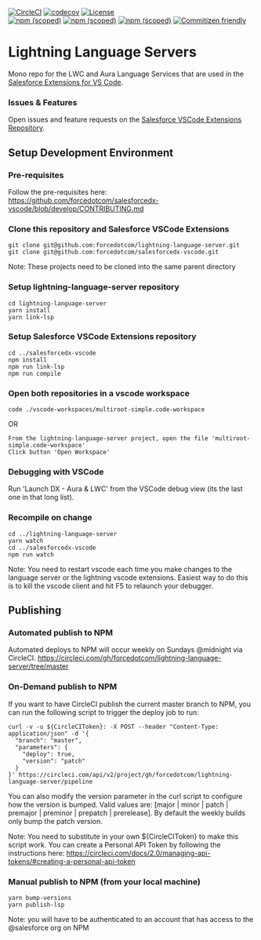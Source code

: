 [![CircleCI](https://circleci.com/gh/forcedotcom/lightning-language-server/tree/master.svg?style=svg)](https://circleci.com/gh/forcedotcom/lightning-language-server/tree/master)
[![codecov](https://codecov.io/gh/forcedotcom/lightning-language-server/branch/master/graph/badge.svg)](https://codecov.io/gh/forcedotcom/lightning-language-server)
[![License](https://img.shields.io/badge/License-BSD%203--Clause-blue.svg)](https://opensource.org/licenses/BSD-3-Clause)<br/>
[![npm (scoped)](https://img.shields.io/npm/v/@salesforce/lwc-language-server?label=lwc-language-server&logo=npm)](https://www.npmjs.com/package/@salesforce/lwc-language-server)
[![npm (scoped)](https://img.shields.io/npm/v/@salesforce/aura-language-server?label=aura-language-server&logo=npm)](https://www.npmjs.com/package/@salesforce/aura-language-server)
[![npm (scoped)](https://img.shields.io/npm/v/@salesforce/lightning-lsp-common?label=lightning-lsp-common&logo=npm)](https://www.npmjs.com/package/@salesforce/lightning-lsp-common)
[![Commitizen friendly](https://img.shields.io/badge/commitizen-friendly-brightgreen.svg)](http://commitizen.github.io/cz-cli/)

# Lightning Language Servers

Mono repo for the LWC and Aura Language Services that are used in the [Salesforce Extensions for VS Code](https://github.com/forcedotcom/salesforcedx-vscode).

### Issues & Features

Open issues and feature requests on the [Salesforce VSCode Extensions Repository](https://github.com/forcedotcom/salesforcedx-vscode/issues/new/choose).

## Setup Development Environment

### Pre-requisites

Follow the pre-requisites here:
https://github.com/forcedotcom/salesforcedx-vscode/blob/develop/CONTRIBUTING.md

### Clone this repository and Salesforce VSCode Extensions

```
git clone git@github.com:forcedotcom/lightning-language-server.git
git clone git@github.com:forcedotcom/salesforcedx-vscode.git
```

Note: These projects need to be cloned into the same parent directory

### Setup lightning-language-server repository

```
cd lightning-language-server
yarn install
yarn link-lsp
```

### Setup Salesforce VSCode Extensions repository

```
cd ../salesforcedx-vscode
npm install
npm run link-lsp
npm run compile
```

### Open both repositories in a vscode workspace

```
code ./vscode-workspaces/multiroot-simple.code-workspace
```

OR

```
From the lightning-language-server project, open the file 'multiroot-simple.code-workspace'
Click button 'Open Workspace'
```

### Debugging with VSCode

Run 'Launch DX - Aura & LWC' from the VSCode debug view (its the last one in that long list). 

### Recompile on change

```
cd ../lightning-language-server
yarn watch
cd ../salesforcedx-vscode
npm run watch
```

Note: You need to restart vscode each time you make changes to the language server or the lightning vscode extensions.
Easiest way to do this is to kill the vscode client and hit F5 to relaunch your debugger.

## Publishing

### Automated publish to NPM
Automated deploys to NPM will occur weekly on Sundays @midnight via CircleCI.
https://circleci.com/gh/forcedotcom/lightning-language-server/tree/master 

### On-Demand publish to NPM
If you want to have CircleCI publish the current master branch to NPM, you can run the following script to trigger the deploy job to run:

```
curl -v -u ${CircleCIToken}: -X POST --header "Content-Type: application/json" -d '{
  "branch": "master",
  "parameters": {
    "deploy": true,
    "version": "patch"
  }
}' https://circleci.com/api/v2/project/gh/forcedotcom/lightning-language-server/pipeline
```

You can also modify the version parameter in the curl script to configure how the version is bumped. Valid values are: [major | minor | patch | premajor | preminor | prepatch | prerelease]. By default the weekly builds only bump the patch version.

Note: You need to substitute in your own ${CircleCIToken} to make this script work. You can create a Personal API Token by following the instructions here:
https://circleci.com/docs/2.0/managing-api-tokens/#creating-a-personal-api-token

### Manual publish to NPM (from your local machine)
```
yarn bump-versions
yarn publish-lsp
```

Note: you will have to be authenticated to an account that has access to the @salesforce org on NPM